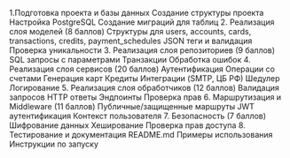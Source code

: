 1.Подготовка проекта и базы данных
Создание структуры проекта
Настройка PostgreSQL
Создание миграций для таблиц
2. Реализация слоя моделей (8 баллов)
Структуры для users, accounts, cards, transactions, credits, payment_schedules
JSON теги и валидация
Проверка уникальности
3. Реализация слоя репозиториев (9 баллов)
SQL запросы с параметрами
Транзакции
Обработка ошибок
4. Реализация слоя сервисов (20 баллов)
Аутентификация
Операции со счетами
Генерация карт
Кредиты
Интеграции (SMTP, ЦБ РФ)
Шедулер
Логирование
5. Реализация слоя обработчиков (12 баллов)
Валидация запросов
HTTP ответы
Эндпоинты
Проверка прав
6. Маршрутизация и Middleware (11 баллов)
Публичные/защищенные маршруты
JWT аутентификация
Контекст пользователя
7. Безопасность (7 баллов)
Шифрование данных
Хеширование
Проверка прав доступа
8. Тестирование и документация
README.md
Примеры использования
Инструкции по запуску